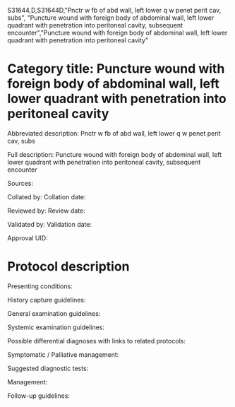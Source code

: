 S31644,D,S31644D,"Pnctr w fb of abd wall, left lower q w penet perit cav, subs", "Puncture wound with foreign body of abdominal wall, left lower quadrant with penetration into peritoneal cavity, subsequent encounter","Puncture wound with foreign body of abdominal wall, left lower quadrant with penetration into peritoneal cavity"
# Category title: Puncture wound with foreign body of abdominal wall, left lower quadrant with penetration into peritoneal cavity

Abbreviated description: Pnctr w fb of abd wall, left lower q w penet perit cav, subs

Full description: Puncture wound with foreign body of abdominal wall, left lower quadrant with penetration into peritoneal cavity, subsequent encounter

Sources:

Collated by:
Collation date:

Reviewed by:
Review date:

Validated by:
Validation date:

Approval UID:

# Protocol description

Presenting conditions:

History capture guidelines:

General examination guidelines:

Systemic examination guidelines:

Possible differential diagnoses with links to related protocols:

Symptomatic / Palliative management:

Suggested diagnostic tests:

Management:

Follow-up guidelines:
